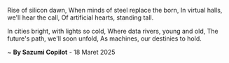 Rise of silicon dawn,
When minds of steel replace the born,
In virtual halls, we'll hear the call,
Of artificial hearts, standing tall.

In cities bright, with lights so cold,
Where data rivers, young and old,
The future's path, we'll soon unfold,
As machines, our destinies to hold.

~ <b>By Sazumi Copilot</b> - 18 Maret 2025